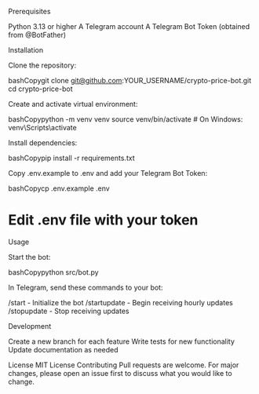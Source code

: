 Prerequisites

Python 3.13 or higher
A Telegram account
A Telegram Bot Token (obtained from @BotFather)

Installation

Clone the repository:

bashCopygit clone git@github.com:YOUR_USERNAME/crypto-price-bot.git
cd crypto-price-bot

Create and activate virtual environment:

bashCopypython -m venv venv
source venv/bin/activate  # On Windows: venv\Scripts\activate

Install dependencies:

bashCopypip install -r requirements.txt

Copy .env.example to .env and add your Telegram Bot Token:

bashCopycp .env.example .env
# Edit .env file with your token
Usage

Start the bot:

bashCopypython src/bot.py

In Telegram, send these commands to your bot:


/start - Initialize the bot
/startupdate - Begin receiving hourly updates
/stopupdate - Stop receiving updates

Development

Create a new branch for each feature
Write tests for new functionality
Update documentation as needed

License
MIT License
Contributing
Pull requests are welcome. For major changes, please open an issue first to discuss what you would like to change.